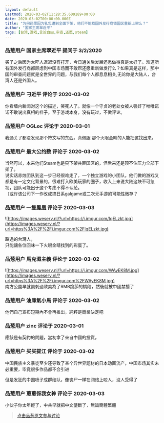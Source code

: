 ```yaml
---
layout: default
Lastmod: 2020-03-02T11:28:35.609189+00:00
date: 2020-03-02T00:00:00.000Z
title: "为何还愿因为乳包遭到全面下架，他们不能找国外发行商锁国区重新上架么？"
author: "国家主席翠近平"
tags: [台湾,游戏,言论自由,审查,还愿,steam]
---
```



### 品葱用户 **国家主席翠近平** 提问于 3/2/2020
    
买了之后因为太吓人迟迟没有打开，今日通关后发展还愿做得真是太好了。难道所有国外发行商都顾虑到中国市场而不敢帮还愿重新做发行么？如果真是这样，那中国的审查问题就是全世界的问题，与我们每个人都息息相关,无论你是大陆人，台湾人还是外国人。
    
                

### 品葱用户 **刁近平** 评论于 2020-03-02
        
你看墙内新闻对这个的描述，笑死人了。就像一个守贞的老处女被人强奸了唯唯诺诺不敢说出真相的样子。至于游戏本身，没有玩过，不做评论。
        
                

### 品葱用户 **OGLoc** 评论于 2020-03-01
        
我通关了都没发现那个符文写的东西。真佩服 那个火眼金睛的人能把这找出来。
        
                

### 品葱用户 **最大公约数** 评论于 2020-03-02
        
当然可以，本来他们Steam也是只下架共匪国区的，但后来还是顶不住压力全部下架了。  
说实话赤烛团队到这一步已经很难走了，一个独立游戏的小团队，他们做的游戏又都是有一定文化背景的，很难打入欧美玩家的圈子，收入上来说大陆这块不可忽视，团队可能出于这个考虑不得不认怂。  
（或许该公司下一作改成搞日系galgame或二次元手游的可能性微存？
        
                

### 品葱用户 **一隻鳳凰** 评论于 2020-03-03
        
![https://images.weserv.nl/?url=https://i.imgur.com/IqELzkt.jpg](https://images.weserv.nl/?url=https%3A%2F%2Fi.imgur.com%2FIqELzkt.jpg)  
  
路過的台灣人，  
只能讓各位回味一下火眼金睛找到的彩蛋了。
        
                

### 品葱用户 **馬克濕主義** 评论于 2020-03-02
        
![https://images.weserv.nl/?url=https://i.imgur.com/WAyEK8M.jpg](https://images.weserv.nl/?url=https%3A%2F%2Fi.imgur.com%2FWAyEK8M.jpg)  
南方公園早就諷刺過歐美為了RMB跪舔的橋段，然後就被中國禁播了
        
                

### 品葱用户 **油庫氣小馬** 评论于 2020-03-02
        
他們自己宣布短期內不會再推出，純粹是商業決定吧
        
                

### 品葱用户 **zinc** 评论于 2020-03-01
        
應該是有契約的問題，當初拿了來自中國的投資。
        
                

### 品葱用户 **买买提江** 评论于 2020-03-02
        
中国民族主义暴徒至少还导致了某个异世界题材的日本动画流产，中国市场其实未必重要，毕竟很多作品都不会引进  
  
但是发狂的中国喷子成群结队，像丧尸一样在网络上咬人，没人受得了
        
                

### 品葱用户 **蔥蔥係我女神** 评论于 2020-03-03
        
小伙子你太年輕了，中共早就把中文壟斷了，無論簡體繁體
        
                





> [点击品葱原文参与讨论](https://pincong.rocks/question/19949)

